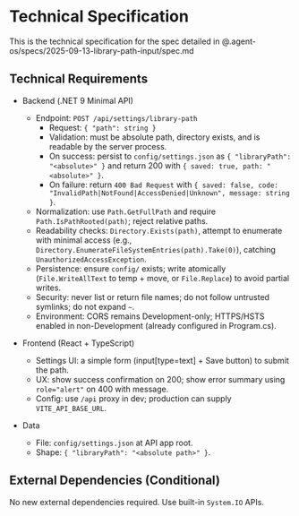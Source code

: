 # Technical Specification

This is the technical specification for the spec detailed in @.agent-os/specs/2025-09-13-library-path-input/spec.md

## Technical Requirements

- Backend (.NET 9 Minimal API)
  - Endpoint: `POST /api/settings/library-path`
    - Request: `{ "path": string }`
    - Validation: must be absolute path, directory exists, and is readable by the server process.
    - On success: persist to `config/settings.json` as `{ "libraryPath": "<absolute>" }` and return 200 with `{ saved: true, path: "<absolute>" }`.
    - On failure: return `400 Bad Request` with `{ saved: false, code: "InvalidPath|NotFound|AccessDenied|Unknown", message: string }`.
  - Normalization: use `Path.GetFullPath` and require `Path.IsPathRooted(path)`; reject relative paths.
  - Readability checks: `Directory.Exists(path)`, attempt to enumerate with minimal access (e.g., `Directory.EnumerateFileSystemEntries(path).Take(0)`), catching `UnauthorizedAccessException`.
  - Persistence: ensure `config/` exists; write atomically (`File.WriteAllText` to temp + move, or `File.Replace`) to avoid partial writes.
  - Security: never list or return file names; do not follow untrusted symlinks; do not expand `~`.
  - Environment: CORS remains Development-only; HTTPS/HSTS enabled in non-Development (already configured in Program.cs).

- Frontend (React + TypeScript)
  - Settings UI: a simple form (input[type=text] + Save button) to submit the path.
  - UX: show success confirmation on 200; show error summary using `role="alert"` on 400 with message.
  - Config: use `/api` proxy in dev; production can supply `VITE_API_BASE_URL`.

- Data
  - File: `config/settings.json` at API app root.
  - Shape: `{ "libraryPath": "<absolute path>" }`.

## External Dependencies (Conditional)

No new external dependencies required. Use built-in `System.IO` APIs.

